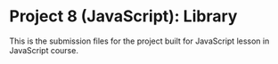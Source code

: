 # Project 8 (JavaScript): Library
This is the submission files for the project built for JavaScript lesson in JavaScript course. 